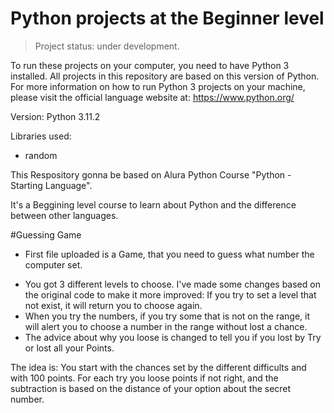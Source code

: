 # Python projects at the Beginner level

> Project status: under development.

To run these projects on your computer, you need to have Python 3 installed.
All projects in this repository are based on this version of Python. 
For more information on how to run Python 3 projects on your machine, 
please visit the official language website at: https://www.python.org/

Version: Python 3.11.2

Libraries used:
* random

This Respository gonna be based on Alura Python Course "Python - Starting Language".

It's a Beggining level course to learn about Python and the difference between other languages.

#Guessing Game

- First file uploaded is a Game, that you need to guess what number the computer set.

* You got 3 different levels to choose. I've made some changes based on the original code to make it more improved: If you try to set a level that not exist, it will return you to choose again.
 * When you try the numbers, if you try some that is not on the range, it will alert you to choose a number in the range without lost a chance.
 * The advice about why you loose is changed to tell you if you lost by Try or lost all your Points.

 The idea is: You start with the chances set by the different difficults and with 100 points. For each try you loose points if not right, and the subtraction is based on the distance of your option about the secret number.
